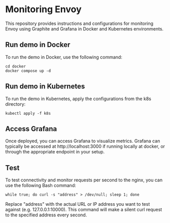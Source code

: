 # Monitoring Envoy

This repository provides instructions and configurations for monitoring Envoy using Graphite and Grafana in Docker and Kubernetes environments.

## Run demo in Docker

To run the demo in Docker, use the following command:

```
cd docker
docker compose up -d
```

## Run demo in Kubernetes

To run the demo in Kubernetes, apply the configurations from the k8s directory:

```
kubectl apply -f k8s
```

## Access Grafana

Once deployed, you can access Grafana to visualize metrics. Grafana can typically be accessed at http://localhost:3000 if running locally at docker, or through the appropriate endpoint in your setup.

## Test

To test connectivity and monitor requests per second to the nginx, you can use the following Bash command:

```
while true; do curl -s "address" > /dev/null; sleep 1; done
```

Replace "address" with the actual URL or IP address you want to test against (e.g. 127.0.0.1:10000). This command will make a silent curl request to the specified address every second.